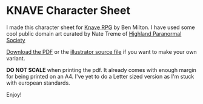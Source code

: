 # KNAVE Character Sheet

I made this character sheet for [Knave RPG](https://questingbeast.itch.io/knave) by Ben Milton. I have used some cool public domain art curated by Nate Treme of [Highland Paranormal Society](https://www.patreon.com/HPS)

[Download the PDF](https://github.com/catnipped/knave-character-sheet/blob/master/knave%20character%20sheet%20(A4).pdf) or the [illustrator source file](https://github.com/catnipped/knave-character-sheet/blob/master/knave%20character%20sheet.ai) if you want to make your own variant.

**DO NOT SCALE** when printing the pdf. It already comes with enough margin for being printed on an A4. I've yet to do a Letter sized version as I'm stuck with european standards.

Enjoy!
